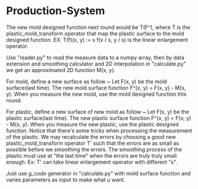# Production-System

The new mold designed function next round would be T(F^), where T is the plastic_mold_transform operator that map the plastic surface to the mold designed function. EX: T(f)(x, y) := s f(x / s, y / s) is the linear enlargement operator.

Use "reader.py" to read the measure data to a numpy array, 
then by data extension and smoothing calculator and 2D interpolation in "calculate.py"
we get an approximated 2D function M(x, y).

For mold, define a new surface as follow ~
Let F(x, y) be the mold surface(last time). The new mold surface function F^(x, y) = F(x, y) - M(x, y).
When you measure the new mold, use the mold designed function this round.

For plastic, define a new surface of new mold as follow ~
Let F(x, y) be the plastic surface(last time). The new plastic surface function F^(x, y) = F(x, y) - M(x, y).
When you measure the new plastic, use the plastic designed function.
Notice that there's some tricks when processing the measurement of the plastic. We may recalculate the errors by choosing a good new plastic_mold_transform operator T' such that the errors are as small as possible before we smoothing the errors. The smoothing process of the plastic must use at "the last time" when the errors are truly truly small enough. Ex: T' can take linear enlargement operator with different "s".

Just use _g_code_ generator in "calculate.py" with mold surface function and varies parameters as input to make what u want.
